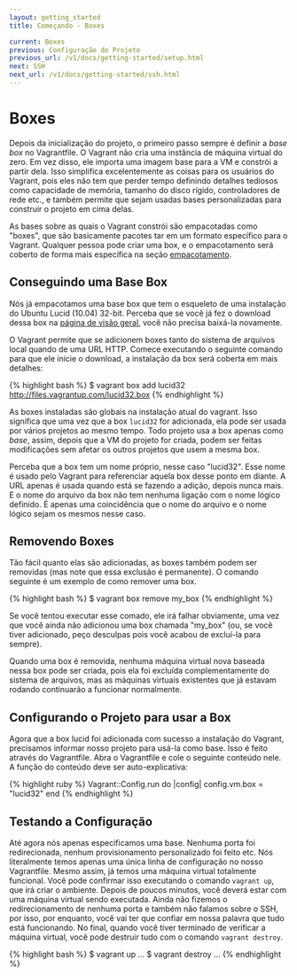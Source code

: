 ```yaml
---
layout: getting_started
title: Começando - Boxes

current: Boxes
previous: Configuração do Projeto
previous_url: /v1/docs/getting-started/setup.html
next: SSH
next_url: /v1/docs/getting-started/ssh.html
---
```

# Boxes

Depois da inicialização do projeto, o primeiro passo sempre é definir
a _base box_ no Vagrantfile. O Vagrant não cria uma instância de máquina
virtual do zero. Em vez disso, ele importa uma imagem base para a VM
e constrói a partir dela. Isso simplifica excelentemente as coisas para
os usuários do Vagrant, pois eles não tem que perder tempo definindo detalhes
tediosos como capacidade de memória, tamanho do disco rígido, controladores
de rede etc., e também permite que sejam usadas bases personalizadas para
construir o projeto em cima delas.

As bases sobre as quais o Vagrant constrói são empacotadas como "boxes", que
são basicamente pacotes tar em um formato específico para o Vagrant. Qualquer
pessoa pode criar uma box, e o empacotamento será coberto de forma mais
específica na seção [empacotamento](/v1/docs/getting-started/packaging.html).

## Conseguindo uma Base Box

Nós já empacotamos uma base box que tem o esqueleto de uma instalação do
Ubuntu Lucid (10.04) 32-bit. Perceba que se você já fez o download dessa
box na [página de visão geral](/v1/docs/getting-started/index.html), você
não precisa baixá-la novamente.

O Vagrant permite que se adicionem boxes tanto do sistema de arquivos local
quando de uma URL HTTP. Comece executando o seguinte comando para que ele
inicie o download, a instalação da box será coberta em mais detalhes:

{% highlight bash %}
$ vagrant box add lucid32 http://files.vagrantup.com/lucid32.box
{% endhighlight %}

As boxes instaladas são globais na instalação atual do vagrant. Isso significa
que uma vez que a box `lucid32` for adicionada, ela pode ser usada por vários
projetos ao mesmo tempo. Todo projeto usa a box apenas como _base_, assim,
depois que a VM do projeto for criada, podem ser feitas modificações sem
afetar os outros projetos que usem a mesma box.

Perceba que a box tem um nome próprio, nesse caso "lucid32". Esse nome é
usado pelo Vagrant para referenciar aquela box desse ponto em diante. A
URL apenas é usada quando está se fazendo a adição, depois nunca mais. E
o nome do arquivo da box não tem nenhuma ligação com o nome lógico definido.
É apenas uma coincidência que o nome do arquivo e o nome lógico sejam os
mesmos nesse caso.

## Removendo Boxes

Tão fácil quanto elas são adicionadas, as boxes também podem ser removidas
(mas note que essa exclusão é permanente). O comando seguinte é um exemplo
de como remover uma box.

{% highlight bash %}
$ vagrant box remove my_box
{% endhighlight %}

Se você tentou executar esse comado, ele irá falhar obviamente, uma vez
que você ainda não adicionou uma box chamada "my_box" (ou, se você tiver
adicionado, peço desculpas pois você acabou de excluí-la para sempre).

Quando uma box é removida, nenhuma máquina virtual nova baseada nessa box
pode ser criada, pois ela foi excluída complementamente do sistema de
arquivos, mas as máquinas virtuais existentes que já estavam rodando
continuarão a funcionar normalmente.

## Configurando o Projeto para usar a Box

Agora que a box lucid foi adicionada com sucesso a instalação do Vagrant,
precisamos informar nosso projeto para usá-la como base. Isso é feito
através do Vagrantfile. Abra o Vagrantfile e cole o seguinte conteúdo nele.
A função do conteúdo deve ser auto-explicativa:

{% highlight ruby %}
Vagrant::Config.run do |config|
  config.vm.box = "lucid32"
end
{% endhighlight %}

## Testando a Configuração

Até agora nós apenas especificamos uma base. Nenhuma porta foi redirecionada,
nenhum provisionamento personalizado foi feito etc. Nós literalmente temos apenas
uma única linha de configuração no nosso Vagrantfile. Mesmo assim, já temos uma
máquina virtual totalmente funcional. Você pode confirmar isso executando o
comando `vagrant up`, que irá criar o ambiente. Depois de poucos minutos, você
deverá estar com uma máquina virtual sendo executada. Ainda não fizemos o
redirecionamento de nenhuma porta e também não falamos sobre o SSH, por isso,
por enquanto, você vai ter que confiar em nossa palavra que tudo está
funcionando. No final, quando você tiver terminado de verificar a máquina
virtual, você pode destruir tudo com o comando `vagrant destroy`.

{% highlight bash %}
$ vagrant up
...
$ vagrant destroy
...
{% endhighlight %}
